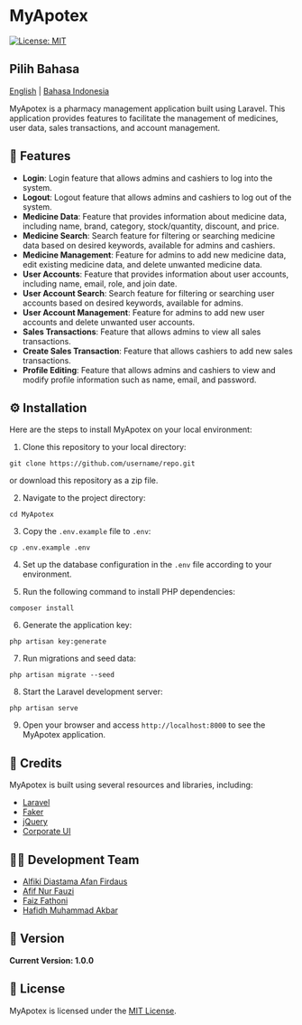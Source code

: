 # MyApotex

[![License: MIT](https://img.shields.io/badge/License-MIT-blue.svg)](https://opensource.org/licenses/MIT)

## Pilih Bahasa
[English](README.md) | [Bahasa Indonesia](README-ID.md)

MyApotex is a pharmacy management application built using Laravel. This application provides features to facilitate the management of medicines, user data, sales transactions, and account management.

## 🌟 Features

- **Login**: Login feature that allows admins and cashiers to log into the system.
- **Logout**: Logout feature that allows admins and cashiers to log out of the system.
- **Medicine Data**: Feature that provides information about medicine data, including name, brand, category, stock/quantity, discount, and price.
- **Medicine Search**: Search feature for filtering or searching medicine data based on desired keywords, available for admins and cashiers.
- **Medicine Management**: Feature for admins to add new medicine data, edit existing medicine data, and delete unwanted medicine data.
- **User Accounts**: Feature that provides information about user accounts, including name, email, role, and join date.
- **User Account Search**: Search feature for filtering or searching user accounts based on desired keywords, available for admins.
- **User Account Management**: Feature for admins to add new user accounts and delete unwanted user accounts.
- **Sales Transactions**: Feature that allows admins to view all sales transactions.
- **Create Sales Transaction**: Feature that allows cashiers to add new sales transactions.
- **Profile Editing**: Feature that allows admins and cashiers to view and modify profile information such as name, email, and password.

## ⚙️ Installation

Here are the steps to install MyApotex on your local environment:

1. Clone this repository to your local directory:

```
git clone https://github.com/username/repo.git
```
or download this repository as a zip file.

2. Navigate to the project directory:

```
cd MyApotex
```

3. Copy the `.env.example` file to `.env`:

```
cp .env.example .env
```

4. Set up the database configuration in the `.env` file according to your environment.

5. Run the following command to install PHP dependencies:

```
composer install
```

6. Generate the application key:

```
php artisan key:generate
```

7. Run migrations and seed data:

```
php artisan migrate --seed
```

8. Start the Laravel development server:

```
php artisan serve
```

9. Open your browser and access `http://localhost:8000` to see the MyApotex application.

## 🙌 Credits

MyApotex is built using several resources and libraries, including:

- [Laravel](https://laravel.com)
- [Faker](https://fakerphp.github.io)
- [jQuery](https://jquery.com)
- [Corporate UI](https://www.creative-tim.com/product/corporate-ui-dashboard)

## 👨‍💻 Development Team

- [Alfiki Diastama Afan Firdaus](https://github.com/alfikiafan)
- [Afif Nur Fauzi](https://github.com/alscheift)
- [Faiz Fathoni](https://github.com/faizfathoni)
- [Hafidh Muhammad Akbar](https://github.com/hafidhmuhammadakbar)

## 🚀 Version

**Current Version: 1.0.0**

## 📄 License

MyApotex is licensed under the [MIT License](https://opensource.org/licenses/MIT).